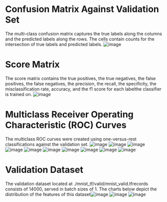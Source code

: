 # Confusion Matrix Against Validation Set
The multi-class confusion matrix captures the true labels along the columns and the predicted labels along the rows. The cells contain counts for the intersection of true labels and predicted labels. 
![image](images/3a6d19a69fb156315b0defb6c2bb5339.png)
# Score Matrix 
The score matrix contains the true positives, the true negatives, the false positives, the false negatives, the precision, the recall, the specificity, the misclassification rate, accuracy, and the f1 score for each labelthe classifier is trained on. 
![image](images/40c286fd20562649bc24f9799e3970bf.png)
# Multiclass Receiver Operating Characteristic (ROC) Curves 
The multiclass ROC curves were created using one-versus-rest classifications against the validation set.
![image](images/f3a5a5b7cfc51a0fc6280b93d06a8a96.png)
![image](images/dba21b2dd700c811cf9991a2f8b71cd7.png)
![image](images/67491051a51cede269c9c485ddde6c52.png)
![image](images/05af7adbc55b02d1bc5144502a34f2b6.png)
![image](images/5d402361d5c2518bcc551f64293d897e.png)
![image](images/b854e48a5e01f0e24cce8fffec3beb1d.png)
![image](images/79bd96c735e7d15ce92b34e617607505.png)
![image](images/d309f780497ab368dda8e59ae3687e6f.png)
![image](images/bc0bc3cdb9044f852614a65f5ebc280c.png)
![image](images/69519a3545b6977f2ff9db49877d8e7e.png)
# Validation Dataset 
The validation dataset located at ./mnist_tf/valid/mnist_valid.tfrecords consists of 14000, served in batch sizes of 1.
 The charts below depict the distribution of the features of this dataset![image](./images/54004a400e7f3028cc92c94af3703037.png)
![image](./images/548c0ebf778110a1318e359b3c0391e6.png)
![image](./images/d22281ea82d0e37c3ce140a5abca8be0.png)
